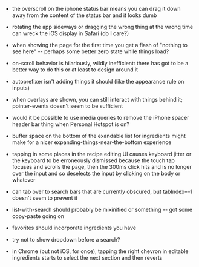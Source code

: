 - the overscroll on the iphone status bar means you can drag it down away from the content of the status bar and it looks dumb
- rotating the app sideways or dragging the wrong thing at the wrong time can wreck the iOS display in Safari (do I care?)
- when showing the page for the first time you get a flash of "nothing to see here" -- perhaps some better zero state while things load?
- on-scroll behavior is hilariously, wildly inefficient: there has got to be a better way to do this or at least to design around it
- autoprefixer isn't adding things it should (like the appearance rule on inputs)
- when overlays are shown, you can still interact with things behind it; pointer-events doesn't seem to be sufficient
- would it be possible to use media queries to remove the iPhone spacer header bar thing when Personal Hotspot is on?
- buffer space on the bottom of the exandable list for ingredients might make for a nicer expanding-things-near-the-bottom experience
- tapping in some places in the recipe editing UI causes keyboard jitter or the keyboard to be erroneously dismissed because the touch tap focuses and scrolls the page, then the 300ms click hits and is no longer over the input and so deselects the input by clicking on the body or whatever
- can tab over to search bars that are currently obscured, but tabIndex=-1 doesn't seem to prevent it
- list-with-search should probably be mixinified or something -- got some copy-paste going on

- favorites should incorporate ingredients you have
- try not to show dropdown before a search?
- in Chrome (but not iOS, for once), tapping the right chevron in editable ingredients starts to select the next section and then reverts
